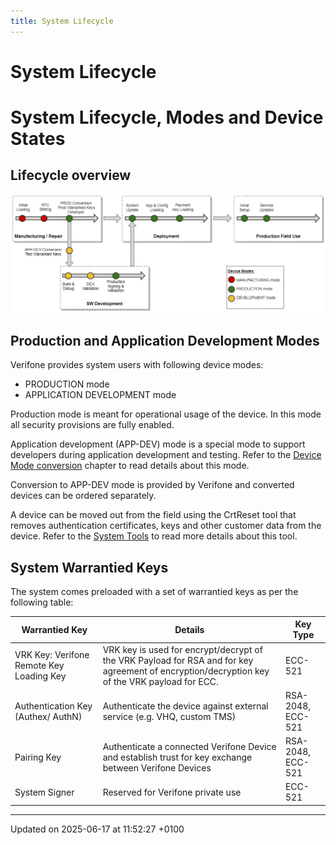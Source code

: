 ```yaml
---
title: System Lifecycle
---
```


# System Lifecycle

# System Lifecycle, Modes and Device States

## Lifecycle overview

![vos3_system_lifecycle.png](.//vos3_system_lifecycle.png)

## Production and Application Development Modes

Verifone provides system users with following device modes:

- PRODUCTION mode
- APPLICATION DEVELOPMENT mode

Production mode is meant for operational usage of the device. In this mode all security provisions are fully enabled.

Application development (APP-DEV) mode is a special mode to support developers during application development and testing. Refer to the [Device Mode conversion](pg_device_mode_conversion.md) chapter to read details about this mode.

Conversion to APP-DEV mode is provided by Verifone and converted devices can be ordered separately.

A device can be moved out from the field using the CrtReset tool that removes authentication certificates, keys and other customer data from the device. Refer to the [System Tools](pg_system_tools.md) to read more details about this tool.

## System Warrantied Keys

The system comes preloaded with a set of warrantied keys as per the following table:

| Warrantied Key                           | Details                                                                                                                                       | Key Type          |
| ---------------------------------------- | --------------------------------------------------------------------------------------------------------------------------------------------- | ----------------- |
| VRK Key: Verifone Remote Key Loading Key | VRK key is used for encrypt/decrypt of the VRK Payload for RSA and for key agreement of encryption/decryption key of the VRK payload for ECC. | ECC-521           |
| Authentication Key (Authex/ AuthN)       | Authenticate the device against external service (e.g. VHQ, custom TMS)                                                                       | RSA-2048, ECC-521 |
| Pairing Key                              | Authenticate a connected Verifone Device and establish trust for key exchange between Verifone Devices                                        | RSA-2048, ECC-521 |
| System Signer                            | Reserved for Verifone private use                                                                                                             | ECC-521           |

---

Updated on 2025-06-17 at 11:52:27 +0100
